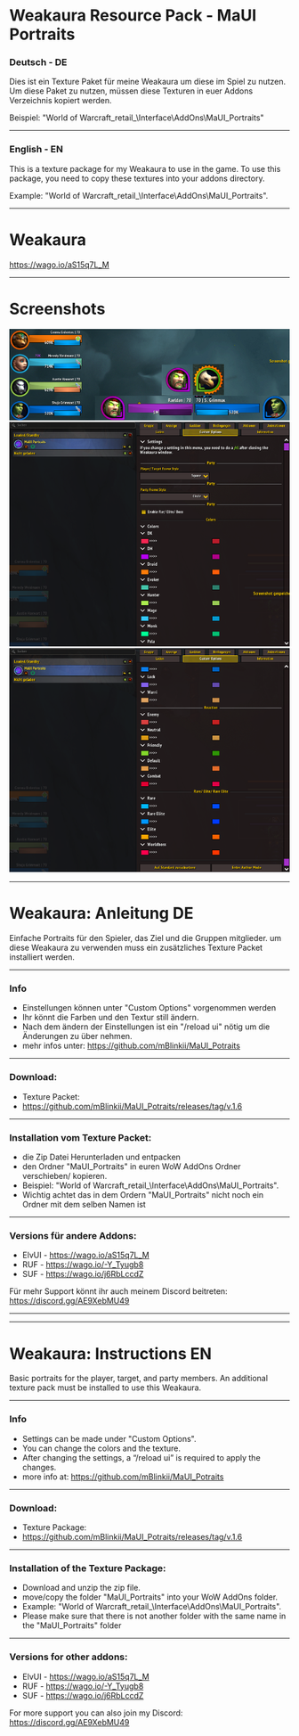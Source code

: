 # Weakaura Resource Pack - MaUI Portraits

### Deutsch - DE
Dies ist ein Texture Paket für meine Weakaura um diese im Spiel zu nutzen. Um diese Paket zu nutzen, müssen diese Texturen in euer Addons Verzeichnis kopiert werden.

Beispiel: "World of Warcraft\_retail_\Interface\AddOns\MaUI_Portraits"

------------

### English - EN
This is a texture package for my Weakaura to use in the game. To use this package, you need to copy these textures into your addons directory.

Example: "World of Warcraft\_retail_\Interface\AddOns\MaUI_Portraits".

------------

# Weakaura

https://wago.io/aS15q7L_M

------------

# Screenshots
![scr1](https://raw.githubusercontent.com/mBlinkii/MaUI_Potraits/main/preview.png)
![scr2](https://raw.githubusercontent.com/mBlinkii/MaUI_Potraits/main/settings_a.png)
![scr3](https://raw.githubusercontent.com/mBlinkii/MaUI_Potraits/main/settings_b.png)

------------

# Weakaura: Anleitung DE
Einfache Portraits für den Spieler, das Ziel und die Gruppen mitglieder. um diese Weakaura zu verwenden muss ein zusätzliches Texture Packet installiert werden.

------------

### Info
 - Einstellungen können unter "Custom Options" vorgenommen werden
 - Ihr könnt die Farben und den Textur still ändern.
 - Nach dem ändern der Einstellungen ist ein "/reload ui" nötig um  die Änderungen zu über nehmen.
 - mehr infos unter: https://github.com/mBlinkii/MaUI_Potraits

------------

### Download:
- Texture Packet:
 - https://github.com/mBlinkii/MaUI_Potraits/releases/tag/v.1.6

------------

### Installation vom Texture Packet:
- die Zip Datei Herunterladen und entpacken
- den Ordner "MaUI_Portraits" in euren WoW AddOns Ordner verschieben/ kopieren.
 - Beispiel: "World of Warcraft\_retail_\Interface\AddOns\MaUI_Portraits".
 - Wichtig achtet das in dem Ordern "MaUI_Portraits" nicht noch ein Ordner mit dem selben Namen ist

------------

### Versions für andere Addons:

- ElvUI - https://wago.io/aS15q7L_M
- RUF - https://wago.io/-Y_Tyugb8
- SUF - https://wago.io/j6RbLccdZ

Für mehr Support könnt ihr auch meinem Discord beitreten: https://discord.gg/AE9XebMU49

------------

------------

# Weakaura: Instructions EN
Basic portraits for the player, target, and party members. An additional texture pack must be installed to use this Weakaura.

------------

### Info
 - Settings can be made under "Custom Options".
 - You can change the colors and the texture.
 - After changing the settings, a “/reload ui” is required to apply the changes.
 - more info at: https://github.com/mBlinkii/MaUI_Potraits

------------

### Download:
- Texture Package:
 - https://github.com/mBlinkii/MaUI_Potraits/releases/tag/v.1.6

------------

### Installation of the Texture Package:
- Download and unzip the zip file.
- move/copy the folder "MaUI_Portraits" into your WoW AddOns folder.
 - Example: "World of Warcraft\_retail_\Interface\AddOns\MaUI_Portraits".
 - Please make sure that there is not another folder with the same name in the "MaUI_Portraits" folder

------------

### Versions for other addons:
- ElvUI - https://wago.io/aS15q7L_M
- RUF - https://wago.io/-Y_Tyugb8
- SUF - https://wago.io/j6RbLccdZ

For more support you can also join my Discord: https://discord.gg/AE9XebMU49
